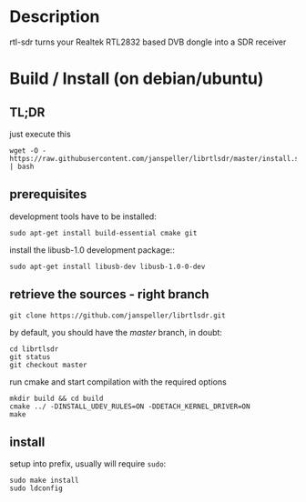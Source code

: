 # Description

rtl-sdr turns your Realtek RTL2832 based DVB dongle into a SDR receiver

# Build / Install (on debian/ubuntu)

## TL;DR
just execute this
```
wget -O - https://raw.githubusercontent.com/janspeller/librtlsdr/master/install.sh | bash
```

## prerequisites
development tools have to be installed:
```
sudo apt-get install build-essential cmake git
```

install the libusb-1.0 development package::
```
sudo apt-get install libusb-dev libusb-1.0-0-dev
```

## retrieve the sources - right branch

```
git clone https://github.com/janspeller/librtlsdr.git
```

by default, you should have the *master* branch, in doubt:
```
cd librtlsdr
git status
git checkout master
```

run cmake and start compilation with the required options
```
mkdir build && cd build
cmake ../ -DINSTALL_UDEV_RULES=ON -DDETACH_KERNEL_DRIVER=ON
make
```

## install
setup into prefix, usually will require `sudo`:
```
sudo make install
sudo ldconfig
```
